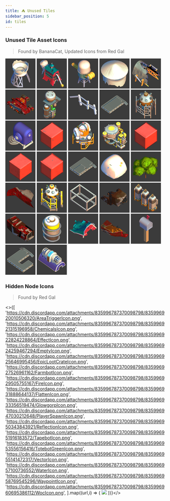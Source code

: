```yaml
---
title: ⛺ Unused Tiles
sidebar_position: 5
id: tiles
---
```


### Unused Tile Asset Icons
> Found by BananaCat, Updated Icons from Red Gal

![](./0304c2b5-bfd4-4595-9401-1a868f5ad901.png)
![](./098bbfbb-121a-4cf3-8368-202fe581e23f.png)
![](./0a771629-dd49-4e70-89eb-ce2a0df68752.png)
![](./0d7f30ca-fe3e-4f54-b5ea-17deba7f2d06.png)
![](./136ac970-c0dd-4f3f-b4e9-10ecfffaf612.png)
![](./13b7c724-d67c-46a6-823f-3f6399dfe8c1.png)
![](./13fb5953-7b92-4203-9718-f4747fdbf79f.png)
![](./260f09fa-bc70-4e11-bd32-dec1865b5a6e.png)
![](./2a2f17d4-0804-43ca-a556-c36e3449b439.png)
![](./2adacd99-5a7a-4484-99bb-de4375bbb2f9.png)
![](./2c70623f-5544-497f-a351-74008f30d655.png)
![](./2cfd59aa-b016-4a7a-aa8e-dfc23b39e022.png)
![](./3d97068e-6273-4585-9fdb-5be0ce9711dd.png)
![](./5081c5df-e9f6-4519-991b-255ca53654ac.png)
![](./55aaf47a-1763-4a94-8d9d-07f0bf7482f8.png)
![](./5fb2f7c6-337c-432a-9466-d65a5e44e564.png)
![](./614b519e-1681-4269-a84c-a25191f3860d.png)
![](./75830706-1353-41d2-9db9-eb2b6ba9b836.png)
![](./78c6b2ad-72cc-447a-b723-50b9004e00fb.png)
![](./80ab825c-f9f0-457c-a7ba-e11ac4d4d1fb.png)
![](./8936dfff-ced4-410c-ab40-cdb9017c321a.png)
![](./90cea71c-a93b-44b8-8421-1195c691547c.png)
![](./938a5814-5575-49d5-bb43-e23a63f47f63.png)
![](./ab7941f7-2420-496d-b69a-025e35630574.png)
![](./b56580de-53be-454f-973b-610c3b862825.png)
![](./b653dd22-b6a4-42d8-a608-a290eb826bdb.png)
![](./bd95638b-569d-48c7-9fd0-e9670a8d4afd.png)
![](./c15c307a-702c-458d-a498-667b68fe235e.png)
![](./da7ffdc6-0718-4b3c-b15e-cc1bb1d22267.png)
![](./de9e54dd-d5ac-42f1-b00d-1ec65a9c34f3.png)
![](./f6c3542c-8c23-44d9-b51a-a55c48a9d312.png)
![](./f6cf1aa1-ee0c-4904-ae8f-0701071940c6.png)

### Hidden Node Icons
> Found by Red Gal

<>{[
  'https://cdn.discordapp.com/attachments/835996787370098798/835996920010506320/AreaTriggerIcon.png',
  'https://cdn.discordapp.com/attachments/835996787370098798/835996921315196958/ChemicalsIcon.png',
  'https://cdn.discordapp.com/attachments/835996787370098798/835996922824228864/EffectIcon.png',
  'https://cdn.discordapp.com/attachments/835996787370098798/835996924259467294/EmptyIcon.png',
  'https://cdn.discordapp.com/attachments/835996787370098798/835996925646995456/EpicLootCrateIcon.png',
  'https://cdn.discordapp.com/attachments/835996787370098798/835996927526961162/FarmbotIcon.png',
  'https://cdn.discordapp.com/attachments/835996787370098798/835996929505755167/FireIcon.png',
  'https://cdn.discordapp.com/attachments/835996787370098798/835996931888644137/FlattenIcon.png',
  'https://cdn.discordapp.com/attachments/835996787370098798/835996933356519474/GlowgorpIcon.png',
  'https://cdn.discordapp.com/attachments/835996787370098798/835996947030212648/PlayerSpawnIcon.png',
  'https://cdn.discordapp.com/attachments/835996787370098798/835996950343843921/ReflectionIcon.png',
  'https://cdn.discordapp.com/attachments/835996787370098798/835996951916183572/TapebotIcon.png',
  'https://cdn.discordapp.com/attachments/835996787370098798/835996953556156416/TotebotGreenIcon.png',
  'https://cdn.discordapp.com/attachments/835996787370098798/835996955141472317/VectorIcon.png',
  'https://cdn.discordapp.com/attachments/835996787370098798/835996957100736552/WaterIcon.png',
  'https://cdn.discordapp.com/attachments/835996787370098798/835996958769545296/WaypointIcon.png',
  'https://cdn.discordapp.com/attachments/835996787370098798/835996960695386112/WocIcon.png',
].map((url,i) => (
  <img key={i} src={url} width={94} height={94} />
))}</>